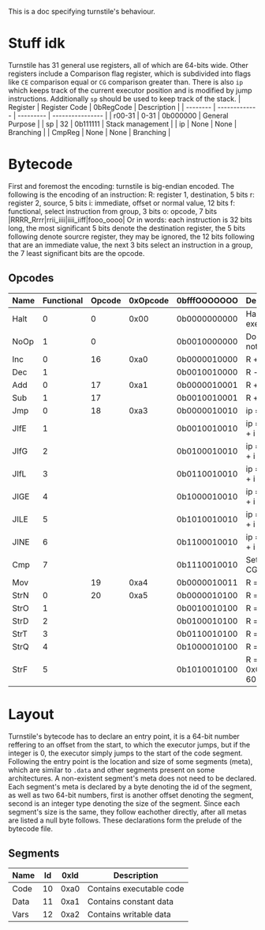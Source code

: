 This is a doc specifying turnstile's behaviour.
# Stuff idk
Turnstile has 31 general use registers, all of which are 64-bits wide.
Other registers include a Comparison flag register, 
which is subdivided into flags like `CE` comparison equal 
or `CG` comparison greater than.
There is also `ip` which keeps track of the current executor position and is
modified by jump instructions.
Additionally `sp` should be used to keep track of the stack.
| Register | Register Code | 0bRegCode | Description      |
| -------- | ------------- | --------- | ---------------- |
| r00-31   |          0-31 |  0b000000 | General Purpose  |
| sp       |            32 |  0b111111 | Stack management |
| ip       |          None |      None | Branching        |
| CmpReg   |          None |      None | Branching        |
# Bytecode
First and foremost the encoding: turnstile is big-endian encoded.
The following is the encoding of an instruction:
R: register 1, destination, 5 bits
r: register 2, source, 5 bits
i: immediate, offset or normal value, 12 bits
f: functional, select instruction from group, 3 bits
o: opcode, 7 bits
|RRRR_Rrrr|rrii_iiii|iiii_iiff|fooo_oooo|
Or in words: each instruction is 32 bits long,
the most significant 5 bits denote the destination register,
the 5 bits following denote sourcre register, they may be ignored,
the 12 bits following that are an immediate value,
the next 3 bits select an instruction in a group,
the 7 least significant bits are the opcode.
## Opcodes
| Name | Functional | Opcode | 0xOpcode | 0bfffOOOOOOO | Description           |
| ---- | ---------- | ------ | -------- | ------------ | --------------------- |
| Halt |          0 |      0 |     0x00 | 0b0000000000 | Halts execution       |
| NoOp |          1 |      0 |          | 0b0010000000 | Does nothing          |
| Inc  |          0 |     16 |     0xa0 | 0b0000010000 | R += 1                |
| Dec  |          1 |        |          | 0b0010010000 | R -= 1                |
| Add  |          0 |     17 |     0xa1 | 0b0000010001 | R += r + i            |
| Sub  |          1 |     17 |          | 0b0010010001 | R += -r - i           |
| Jmp  |          0 |     18 |     0xa3 | 0b0000010010 | ip = r + i            |
| JIfE |          1 |        |          | 0b0010010010 | ip = CE ? r + i : ip  |
| JIfG |          2 |        |          | 0b0100010010 | ip = CG ? r + i : ip  |
| JIfL |          3 |        |          | 0b0110010010 | ip = CL ? r + i : ip  |
| JIGE |          4 |        |          | 0b1000010010 | ip = !CL ? r + i : ip |
| JILE |          5 |        |          | 0b1010010010 | ip = !CG ? r + i : ip |
| JINE |          6 |        |          | 0b1100010010 | ip = !CE ? r + i : ip |
| Cmp  |          7 |        |          | 0b1110010010 | Sets CE, CG and CL    |
| Mov  |            |     19 |     0xa4 | 0b0000010011 | R = r                 |
| StrN |          0 |     20 |     0xa5 | 0b0000010100 | R = i                 |
| StrO |          1 |        |          | 0b0010010100 | R = i << 12           |
| StrD |          2 |        |          | 0b0100010100 | R = i << 24           |
| StrT |          3 |        |          | 0b0110010100 | R = i << 36           |
| StrQ |          4 |        |          | 0b1000010100 | R = i << 48           |
| StrF |          5 |        |          | 0b1010010100 | R = (i & 0x0f) << 60  |

# Layout
Turnstile's bytecode has to declare an entry point, 
it is a 64-bit number reffering to an offset from the start,
to which the executor jumps, but if the integer is 0,
the executor simply jumps to the start of the code segment.
Following the entry point is the location and size of some segments (meta),
which are similar to `.data` and other segments present on some architectures.
A non-existent segment's meta does not need to be declared.
Each segment's meta is declared by a byte denoting the id of the segment,
as well as two 64-bit numbers, 
first is another offset denoting the segment, 
second is an integer type denoting the size of the segment.
Since each segment's size is the same, they follow eachother directly, 
after all metas are listed a null byte follows. 
These declarations form the prelude of the bytecode file.
## Segments
| Name | Id | 0xId | Description              |
| ---- | -- | ---- | ------------------------ |
| Code | 10 | 0xa0 | Contains executable code |
| Data | 11 | 0xa1 | Contains constant data   |
| Vars | 12 | 0xa2 | Contains writable data   |